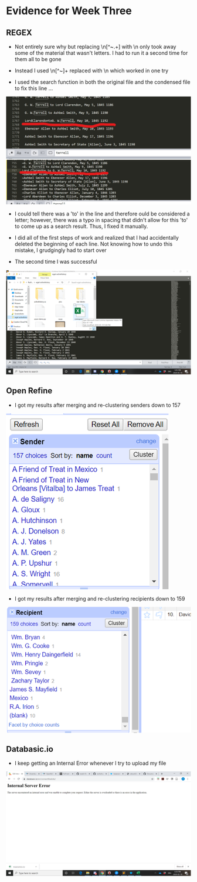 # Evidence for Week Three

## REGEX

- Not entirely sure why but replacing \n[^~.+] with \n only took away some of the material that wasn't letters. I had to run it a second time for them all to be gone

- Instead I used \n[^~]+ replaced with \n which worked in one try

- I used the search function in both the original file and the condensed file to fix this line ...

![image i just uploaded](fix2.jpg)
![image i just uploaded](fix1.jpg)

   - I could tell there was a 'to' in the line and therefore ould be considered a letter; however, there was a typo in spacing that didn't allow for this 'to' to come up as a search result. Thus, I fixed it manually.

- I did all of the first steps of work and realized that I had accidentally deleted the beginning of each line. Not knowing how to undo this mistake, I grudgingly had to start over

- The second time I was successful

![image i just uploaded](evidence1.png)

## Open Refine

- I got my results after merging and re-clustering senders down to 157

![image i just uploaded](evidence2.png)

- I got my results after merging and re-clustering recipients down to 159

![image i just uploaded](evidence3.png)

## Databasic.io

- I keep getting an Internal Error whenever I try to upload my file

![image i just uploaded](help3.png)

